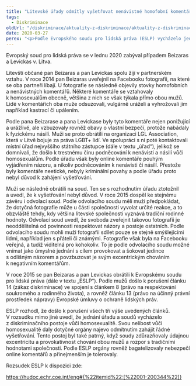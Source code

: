 ```yaml
---
title: "Litevské úřady odmítly vyšetřovat nenávistné homofobní komentáře, podle ESLP to bylo diskriminační"
tags:
  - Diskriminace
oldUrl: "/diskriminace/aktuality-z-diskriminace/aktuality-z-diskriminace-2020/litevske-urady-odmitly-vysetrovat-nenavistne-homofobni-komentare-podle-eslp-to-bylo-disk/"
date: 2020-03-27
perex: "<p>Podle Evropského soudu pro lidská práva (ESLP) vycházelo jednání příslušných orgánů z diskriminačního postoje vůči homosexuálům.</p>"
---
```


<!-- imported from the old website -->

<p>Evropský soud pro lidská práva se v lednu 2020 zabýval případem Beizaras a Levickas v. Litva. </p> <p>Litevští občané pan Beizaras a pan Levickas spolu žijí v partnerském vztahu. V roce 2014 pan Beizaras uveřejnil na Facebooku fotografii, na které se oba partneři líbají. U fotografie se následně objevily stovky homofobních a nenávistných komentářů. Některé komentáře se vztahovaly k homosexuálům obecně, většina z nich se však týkala přímo obou mužů. Lidé v komentářích oba muže odsuzovali, vulgárně uráželi a vyhrožovali jim například kastrací či upálením. </p> <p>Podle pana Beizarase a pana Levickase byly tyto komentáře nejen ponižující a urážlivé, ale vzbuzovaly rovněž obavy o vlastní bezpečí, protože nabádaly k fyzickému násilí. Muži se proto obrátili na organizaci LGL Association, která v Litvě bojuje za práva LGBT+ lidí. Ve spolupráci s ní poté kontaktovali místní úřad nejvyššího státního zástupce (dále v textu „úřad“), jelikož se domnívali, že došlo k trestnému činu podněcování k nenávisti a násilí vůči homosexuálům. Podle úřadu však byly online komentáře pouhým vyjádřením názoru, a nikoliv podněcováním k nenávisti či násilí. Přestože byly komentáře neetické, nebyly kriminální povahy a podle úřadu proto nebyl důvod k zahájení vyšetřování. </p> <p>Muži se následně obrátili na soud. Ten se s rozhodnutím úřadu ztotožnil a uvedl, že k vyšetřování nebyl důvod. V roce 2015 dospěl ke stejnému závěru i odvolací soud. Podle odvolacího soudu měli muži předpokládat, že dotyčná fotografie může u části společnosti vyvolat určité reakce, a to obzvláště tehdy, kdy většina litevské společnosti vyznává tradiční rodinné hodnoty. Odvolací soud uvedl, že svoboda zveřejnit takovou fotografii je neoddělitelná od povinnosti respektovat názory a postoje ostatních. Podle odvolacího soudu mohli muži fotografii sdílet pouze se stejně smýšlejícími lidmi, například jen s přáteli či známými. Fotografie však byla na Facebooku veřejná, a tudíž viditelná pro kohokoliv. To je podle odvolacího soudu možné vnímat jako úmyslné jednání s cílem provokovat a šokovat jedince s odlišným názorem a povzbuzovat je svým excentrickým chováním k negativním komentářům.</p> <p>V roce 2015 se pan Beizaras a pan Levickas obrátili k Evropskému soudu pro lidská práva (dále v textu „ESLP“). Podle mužů došlo k porušení článku 14 (zákaz diskriminace) ve spojení s článkem 8 (právo na respektování soukromého a rodinného života), a rovněž článku 13 (právo na účinný právní prostředek nápravy) Evropské úmluvy o ochraně lidských práv.</p> <p>ESLP rozhodl, že došlo k porušení všech tří výše uvedených článků. V rozsudku mimo jiné uvedl, že jednání úřadu a soudů vycházelo z diskriminačního postoje vůči homosexualitě. Svou nelibost vůči homosexualitě daly dotyčné orgány najevo odmítnutím zahájit řádné vyšetřování. Tento postoj byl také patrný, když soudy zdůrazňovaly údajnou excentricitu a provokativnost chování obou mužů a rozpor s tradičními hodnotami společnosti. Podle ESLP orgány rovněž bagatelizovaly nebezpečí online komentářů a přinejmenším je tolerovaly. </p> <p>Rozsudek ESLP k dispozici zde:</p> <p><a href="https://hudoc.echr.coe.int/eng#{%22itemid%22:[%22001-200344%22]}" target="_blank">https://hudoc.echr.coe.int/eng#{%22itemid%22:[%22001-200344%22]}</a></p>
